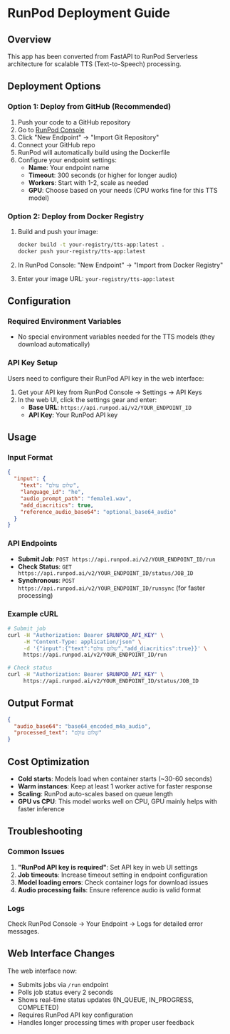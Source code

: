 # RunPod Deployment Guide

## Overview

This app has been converted from FastAPI to RunPod Serverless architecture for scalable TTS (Text-to-Speech) processing.

## Deployment Options

### Option 1: Deploy from GitHub (Recommended)

1. Push your code to a GitHub repository
2. Go to [RunPod Console](https://www.runpod.io/console/serverless)
3. Click "New Endpoint" → "Import Git Repository"
4. Connect your GitHub repo
5. RunPod will automatically build using the Dockerfile
6. Configure your endpoint settings:
   - **Name**: Your endpoint name
   - **Timeout**: 300 seconds (or higher for longer audio)
   - **Workers**: Start with 1-2, scale as needed
   - **GPU**: Choose based on your needs (CPU works fine for this TTS model)

### Option 2: Deploy from Docker Registry

1. Build and push your image:
   ```bash
   docker build -t your-registry/tts-app:latest .
   docker push your-registry/tts-app:latest
   ```

2. In RunPod Console: "New Endpoint" → "Import from Docker Registry"
3. Enter your image URL: `your-registry/tts-app:latest`

## Configuration

### Required Environment Variables

- No special environment variables needed for the TTS models (they download automatically)

### API Key Setup

Users need to configure their RunPod API key in the web interface:

1. Get your API key from RunPod Console → Settings → API Keys
2. In the web UI, click the settings gear and enter:
   - **Base URL**: `https://api.runpod.ai/v2/YOUR_ENDPOINT_ID`
   - **API Key**: Your RunPod API key

## Usage

### Input Format

```json
{
  "input": {
    "text": "שלום עולם",
    "language_id": "he",
    "audio_prompt_path": "female1.wav",
    "add_diacritics": true,
    "reference_audio_base64": "optional_base64_audio"
  }
}
```

### API Endpoints

- **Submit Job**: `POST https://api.runpod.ai/v2/YOUR_ENDPOINT_ID/run`
- **Check Status**: `GET https://api.runpod.ai/v2/YOUR_ENDPOINT_ID/status/JOB_ID`
- **Synchronous**: `POST https://api.runpod.ai/v2/YOUR_ENDPOINT_ID/runsync` (for faster processing)

### Example cURL

```bash
# Submit job
curl -H "Authorization: Bearer $RUNPOD_API_KEY" \
     -H "Content-Type: application/json" \
     -d '{"input":{"text":"שלום עולם","add_diacritics":true}}' \
     https://api.runpod.ai/v2/YOUR_ENDPOINT_ID/run

# Check status
curl -H "Authorization: Bearer $RUNPOD_API_KEY" \
     https://api.runpod.ai/v2/YOUR_ENDPOINT_ID/status/JOB_ID
```

## Output Format

```json
{
  "audio_base64": "base64_encoded_m4a_audio",
  "processed_text": "שָׁלוֹם עוֹלָם"
}
```

## Cost Optimization

- **Cold starts**: Models load when container starts (~30-60 seconds)
- **Warm instances**: Keep at least 1 worker active for faster response
- **Scaling**: RunPod auto-scales based on queue length
- **GPU vs CPU**: This model works well on CPU, GPU mainly helps with faster inference

## Troubleshooting

### Common Issues

1. **"RunPod API key is required"**: Set API key in web UI settings
2. **Job timeouts**: Increase timeout setting in endpoint configuration  
3. **Model loading errors**: Check container logs for download issues
4. **Audio processing fails**: Ensure reference audio is valid format

### Logs

Check RunPod Console → Your Endpoint → Logs for detailed error messages.

## Web Interface Changes

The web interface now:
- Submits jobs via `/run` endpoint
- Polls job status every 2 seconds
- Shows real-time status updates (IN_QUEUE, IN_PROGRESS, COMPLETED)
- Requires RunPod API key configuration
- Handles longer processing times with proper user feedback
